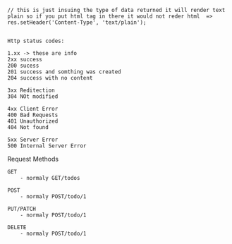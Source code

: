 
    // this is just insuing the type of data returned it will render text plain so if you put html tag in there it would not reder html  => res.setHeader('Content-Type', 'text/plain');


    Http status codes:

    1.xx -> these are info
    2xx success
    200 sucess
    201 success and somthing was created
    204 success with no content

    3xx Reditection
    304 NOt modified

    4xx Client Error
    400 Bad Requests
    401 Unauthorized
    404 Not found

    5xx Server Error
    500 Internal Server Error


Request Methods

    GET
        - normaly GET/todos

    POST
        - normaly POST/todo/1
  
    PUT/PATCH
        - normaly POST/todo/1

    DELETE
        - normaly POST/todo/1



